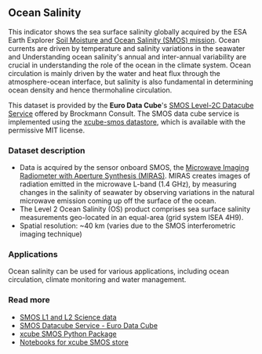 ## Ocean Salinity

This indicator shows the sea surface salinity globally acquired by the ESA Earth Explorer [Soil Moisture and Ocean Salinity (SMOS) mission](https://earth.esa.int/eogateway/missions/smos/description). Ocean currents are driven by temperature and salinity variations in the seawater and Understanding ocean salinity's annual and inter-annual variability are crucial in understanding the role of the ocean in the climate system. Ocean circulation is mainly driven by the water and heat flux through the atmosphere-ocean interface, but salinity is also fundamental in determining ocean density and hence thermohaline circulation. 

This dataset is provided by the **Euro Data Cube**'s [SMOS Level-2C Datacube Service](https://collections.eurodatacube.com/smos-datacube/readme.html) offered by Brockmann Consult. The SMOS data cube service is implemented using the [xcube-smos datastore](https://github.com/xcube-dev/xcube-smos), which is available with the permissive MIT license.   

### Dataset description
-  Data is acquired by the sensor onboard SMOS, the [Microwave Imaging Radiometer with Aperture Synthesis (MIRAS)](https://earth.esa.int/eogateway/instruments/miras). MIRAS creates images of radiation emitted in the microwave L-band (1.4 GHz), by measuring changes in the salinity of seawater by observing variations in the natural microwave emission coming up off the surface of the ocean.
-  The Level 2 Ocean Salinity (OS) product comprises sea surface salinity measurements geo-located in an equal-area (grid system ISEA 4H9).
-  Spatial resolution: ~40 km (varies due to the SMOS interferometric imaging technique)

### Applications
Ocean salinity can be used for various applications, including ocean circulation, climate monitoring and water management.

### Read more

* [SMOS L1 and L2 Science data](https://earth.esa.int/eogateway/catalog/smos-science-products)
* [SMOS Datacube Service - Euro Data Cube](https://collections.eurodatacube.com/smos-datacube/)
* [xcube SMOS Python Package](https://xcube-dev.github.io/xcube-smos/)
* [Notebooks for xcube SMOS store](https://github.com/xcube-dev/xcube-smos/tree/main/notebooks)
